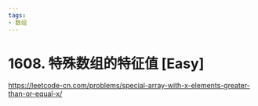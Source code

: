 ```yaml
---
tags:
- 数组
---
```


# 1608. 特殊数组的特征值 [Easy]

<https://leetcode-cn.com/problems/special-array-with-x-elements-greater-than-or-equal-x/>
